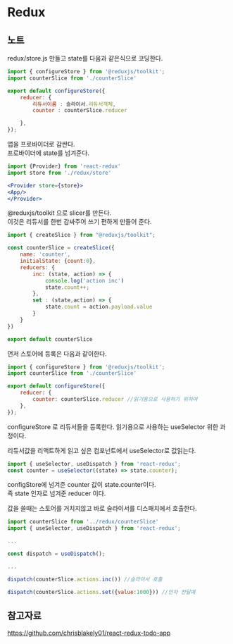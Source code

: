 # Redux  


## 노트

redux/store.js 만들고 state를 다음과 같은식으로 코딩한다.   
```js
import { configureStore } from '@reduxjs/toolkit';
import counterSlice from './counterSlice'

export default configureStore({
	reducer: {
		리듀서이름 : 슬라이서.리듀서객체,
        counter : counterSlice.reducer

	},
});
```

앱을 프로바이더로 감싼다.  
프로바이더에 state를 넘겨준다.  

```jsx
import {Provider} from 'react-redux'  
import store from './redux/store'

<Provider store={store}>
<App/>
</Provider>

```

@reduxjs/toolkit 으로 slicer를 만든다.   
이것은 리듀서를 한번 감싸주어 쓰기 편하게 만들어 준다.  

```js
import { createSlice } from "@reduxjs/toolkit";

const counterSlice = createSlice({
    name: 'counter',
    initialState: {count:0},
    reducers: {
        inc: (state, action) => {
            console.log('action inc')
            state.count++;
        },
        set : (state,action) => {
            state.count = action.payload.value
        }
    }
})

export default counterSlice
```


먼저 스토어에 등록은 다음과 같이한다. 
```js
import { configureStore } from '@reduxjs/toolkit';
import counterSlice from './counterSlice'

export default configureStore({
	reducer: {
		counter: counterSlice.reducer //읽기용으로 사용하기 위하여
	},
});
```
configureStore 로 리듀서들을 등록한다. 읽기용으로 사용하는 useSelector 위한 과정이다.

리듀서값을 리액트하게 읽고 싶은 컴포넌트에서 useSelector로 값읽는다.
```js
import { useSelector, useDispatch } from 'react-redux';
const counter = useSelector((state) => state.counter);
```
configStore에 넘겨준 counter 값이 state.counter이다.   
즉 state 인자로 넘겨준 reducer 이다.  

값을 쓸때는 스토어를 거치지않고 바로 슬라이서를 디스패치에서 호출한다.
```js
import counterSlice from '../redux/counterSlice'
import { useSelector, useDispatch } from 'react-redux';

...

const dispatch = useDispatch();

...

dispatch(counterSlice.actions.inc()) //슬라이서 호출

dispatch(counterSlice.actions.set({value:1000})) //인자 전달예
```



## 참고자료

https://github.com/chrisblakely01/react-redux-todo-app  


